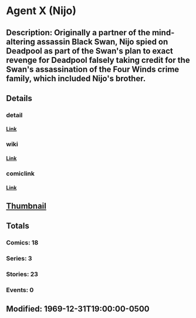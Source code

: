 # Agent X (Nijo)
## Description: Originally a partner of the mind-altering assassin Black Swan, Nijo spied on Deadpool as part of the Swan's plan to exact revenge for Deadpool falsely taking credit for the Swan's assassination of the Four Winds crime family, which included Nijo's brother.
## Details
### detail
#### [Link](http://marvel.com/characters/101/agent_x?utm_campaign=apiRef&utm_source=225578a89fc76f3d20fbffda5d17a88d)
### wiki
#### [Link](http://marvel.com/universe/Agent_X_(Nijo)?utm_campaign=apiRef&utm_source=225578a89fc76f3d20fbffda5d17a88d)
### comiclink
#### [Link](http://marvel.com/comics/characters/1011031/agent_x_nijo?utm_campaign=apiRef&utm_source=225578a89fc76f3d20fbffda5d17a88d)
## [Thumbnail](http://i.annihil.us/u/prod/marvel/i/mg/b/40/image_not_available.jpg)
## Totals
### Comics: 18
### Series: 3
### Stories: 23
### Events: 0
## Modified: 1969-12-31T19:00:00-0500
